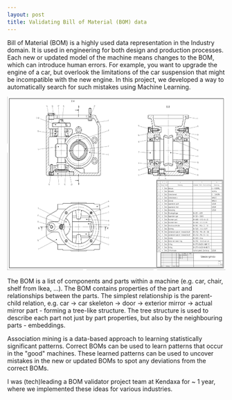 ```yaml
---
layout: post
title: Validating Bill of Material (BOM) data
---
```


Bill of Material (BOM) is a highly used data representation in the Industry domain. It is used in engineering for both design and production processes. Each new or updated model of the machine means changes to the BOM, which can introduce human errors. For example, you want to upgrade the engine of a car, but overlook the limitations of the car suspension that might be incompatible with the new engine. In this project, we developed a way to automatically search for such mistakes using Machine Learning.
<p align="center">
    <img src="/images/Schneckengetriebe.png" height="400px"/>
</p>

The BOM is a list of components and parts within a machine (e.g. car, chair, shelf from Ikea, ...). The BOM contains properties of the part and relationships between the parts. The simplest relationship is the parent-child relation, e.g. car -> car skeleton -> door -> exterior mirror -> actual mirror part - forming a tree-like structure. The tree structure is used to describe each part not just by part properties, but also by the neighbouring parts - embeddings. 

Association mining is a data-based approach to learning statistically significant patterns. Correct BOMs can be used to learn patterns that occur in the "good" machines. These learned patterns can be used to uncover mistakes in the new or updated BOMs to spot any deviations from the correct BOMs.

I was (tech)leading a BOM validator project team at Kendaxa for ~ 1 year, where we implemented these ideas for various industries.